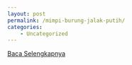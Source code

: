 ```yaml
---
layout: post
permalink: /mimpi-burung-jalak-putih/
categories:
    - Uncategorized
---
```


[Baca Selengkapnya](/05)